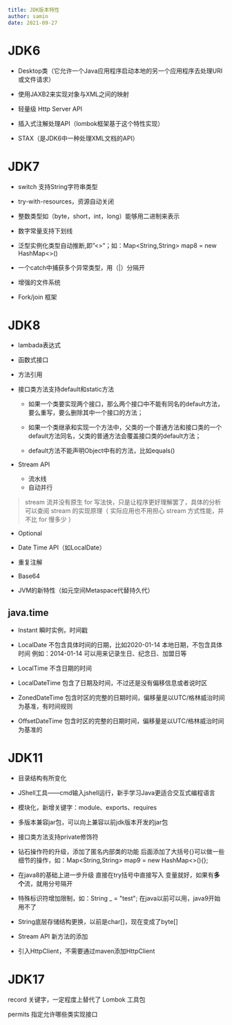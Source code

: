 ```yaml
title: JDK版本特性 
author: samin
date: 2021-09-27
```

# JDK6

- Desktop类（它允许一个Java应用程序启动本地的另一个应用程序去处理URI或文件请求）

- 使用JAXB2来实现对象与XML之间的映射

- 轻量级 Http Server API

- 插入式注解处理API（lombok框架基于这个特性实现）

- STAX（是JDK6中一种处理XML文档的API）

# JDK7

- switch 支持String字符串类型

- try-with-resources，资源自动关闭

- 整数类型如（byte，short，int，long）能够用二进制来表示

- 数字常量支持下划线

- 泛型实例化类型自动推断,即”<>”；如：Map<String,String> map8 = new HashMap<>()

- 一个catch中捕获多个异常类型，用（|）分隔开

- 增强的文件系统

- Fork/join 框架

# JDK8

- lambada表达式

- 函数式接口

- 方法引用

- 接口类方法支持default和static方法
  - 如果一个类要实现两个接口，那么两个接口中不能有同名的default方法，要么重写，要么删除其中一个接口的方法；

  - 如果一个类继承和实现一个方法中，父类的一个普通方法和接口类的一个default方法同名，父类的普通方法会覆盖接口类的default方法；

  - default方法不能声明Object中有的方法，比如equals()

- Stream API

  - 流水线
  - 自动并行

> stream 流并没有原生 for 写法快，只是让程序更好理解罢了，具体的分析可以查阅 stream 的实现原理（ 实际应用也不用担心 stream 方式性能，并不比 for 慢多少 ）

- Optional

- Date Time API（如LocalDate）

- 重复注解

- Base64

- JVM的新特性（如元空间Metaspace代替持久代）

## java.time

- Instant
  瞬时实例，时间戳

- LocalDate
  不包含具体时间的日期，比如2020-01-14
  本地日期，不包含具体时间 例如：2014-01-14 可以用来记录生日、纪念日、加盟日等

- LocalTime
  不含日期的时间

- LocalDateTime
  包含了日期及时间，不过还是没有偏移信息或者说时区

- ZonedDateTime
  包含时区的完整的日期时间，偏移量是以UTC/格林威治时间为基准，有时间规则

- OffsetDateTime
  包含时区的完整的日期时间，偏移量是以UTC/格林威治时间为基准的

# JDK11

- 目录结构有所变化

- JShell工具——cmd输入jshell运行，新手学习Java更适合交互式编程语言

- 模块化，新增关键字：module、exports、requires

- 多版本兼容jar包，可以向上兼容以前jdk版本开发的jar包

- 接口类方法支持private修饰符

- 钻石操作符的升级，添加了匿名内部类的功能 后面添加了大括号{}可以做一些细节的操作，如：Map<String,String> map9 = new HashMap<>(){};

- 在java8的基础上进一步升级 直接在try括号中直接写入 变量就好，如果有**多个**流，就用分号隔开

- 特殊标识符增加限制，如：String _ = "test"; 在java以前可以用，java9开始用不了

- String底层存储结构更换，以前是char[]，现在变成了byte[]

- Stream API 新方法的添加

- 引入HttpClient，不需要通过maven添加HttpClient

# JDK17

record 关键字，一定程度上替代了 Lombok 工具包

permits 指定允许哪些类实现接口